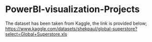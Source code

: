 # PowerBI-visualization-Projects
The dataset has been taken from Kaggle, the link is provided below;
https://www.kaggle.com/datasets/shekpaul/global-superstore?select=Global+Superstore.xls 
